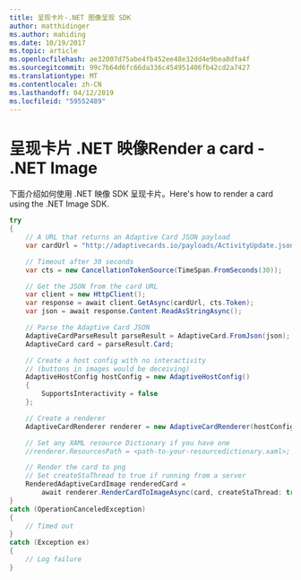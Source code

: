 ```yaml
---
title: 呈现卡片-.NET 图像呈现 SDK
author: matthidinger
ms.author: mahiding
ms.date: 10/19/2017
ms.topic: article
ms.openlocfilehash: ae32007d75abe4fb452ee48e32dd4e9bea8dfa4f
ms.sourcegitcommit: 99c7b64d6fc66da336c454951406fb42cd2a7427
ms.translationtype: MT
ms.contentlocale: zh-CN
ms.lasthandoff: 04/12/2019
ms.locfileid: "59552489"
---
```

# <a name="render-a-card---net-image"></a><span data-ttu-id="1dc70-102">呈现卡片 .NET 映像</span><span class="sxs-lookup"><span data-stu-id="1dc70-102">Render a card - .NET Image</span></span>

<span data-ttu-id="1dc70-103">下面介绍如何使用 .NET 映像 SDK 呈现卡片。</span><span class="sxs-lookup"><span data-stu-id="1dc70-103">Here's how to render a card using the .NET Image SDK.</span></span>

```csharp
try
{
    // A URL that returns an Adaptive Card JSON payload
    var cardUrl = "http://adaptivecards.io/payloads/ActivityUpdate.json";

    // Timeout after 30 seconds
    var cts = new CancellationTokenSource(TimeSpan.FromSeconds(30));

    // Get the JSON from the card URL
    var client = new HttpClient();
    var response = await client.GetAsync(cardUrl, cts.Token);
    var json = await response.Content.ReadAsStringAsync();

    // Parse the Adaptive Card JSON
    AdaptiveCardParseResult parseResult = AdaptiveCard.FromJson(json);
    AdaptiveCard card = parseResult.Card;

    // Create a host config with no interactivity 
    // (buttons in images would be deceiving)
    AdaptiveHostConfig hostConfig = new AdaptiveHostConfig()
    {
        SupportsInteractivity = false
    };

    // Create a renderer
    AdaptiveCardRenderer renderer = new AdaptiveCardRenderer(hostConfig);

    // Set any XAML resource Dictionary if you have one
    //renderer.ResourcesPath = <path-to-your-resourcedictionary.xaml>;

    // Render the card to png
    // Set createStaThread to true if running from a server
    RenderedAdaptiveCardImage renderedCard =
        await renderer.RenderCardToImageAsync(card, createStaThread: true, cancellationToken: cts.Token);
}
catch (OperationCanceledException)
{
    // Timed out
}
catch (Exception ex)
{
    // Log failure
}
```